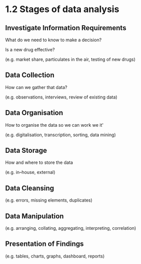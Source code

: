 # 1.2 Stages of data analysis


## Investigate Information Requirements 

What do we need to know to make a decision?

Is a new drug effective?


(e.g. market share,
particulates in the air, testing of new drugs)

## Data Collection 

How can we gather that data?

(e.g. observations, interviews, review of existing
data)

## Data Organisation 

How to organise the data so we can work we it'


(e.g. digitalisation, transcription, sorting, data
mining)

## Data Storage

How and where to store the data

(e.g. in–house, external)

## Data Cleansing

 (e.g. errors, missing elements, duplicates)

## Data Manipulation

 (e.g. arranging, collating, aggregating,
interpreting, correlation)

## Presentation of Findings

(e.g. tables, charts, graphs, dashboard,
reports)